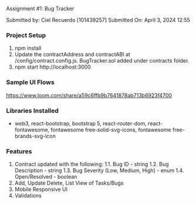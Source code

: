 Assignment #1: Bug Tracker

Submitted by: Ciel Recuerdo [101439257]
Submitted On: April 3, 2024 12:55

### Project Setup
1. npm install
2. Update the contractAddress and contractABI at /config/contract.config.js. BugTracker.sol added under contracts folder.
3. npm start    http://localhost:3000

### Sample UI Flows
https://www.loom.com/share/a59c6ffb9b7641878ab713b6923f4700

### Libraries Installed
- web3, react-bootstrap, bootstrap 5, react-router-dom, react-fontawesome, fontawesome free-solid-svg-icons, fontawesome free-brands-svg-icon

### Features
1. Contract updated with the following:
    1.1. Bug ID - string
    1.2. Bug Description - string
    1.3. Bug Severity (Low, Medium, High) - enum
    1.4. Open/Resolved - boolean
2. Add, Update Delete, List View of Tasks/Bugs 
3. Mobile Responsive UI
4. Validations